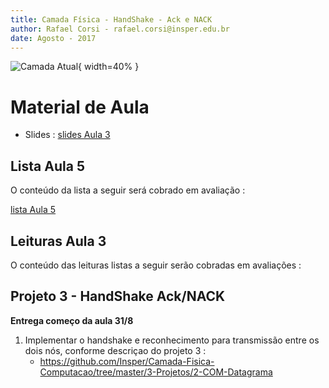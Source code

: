 ```yaml
---
title: Camada Física - HandShake - Ack e NACK
author: Rafael Corsi - rafael.corsi@insper.edu.br
date: Agosto - 2017
---
```


![Camada Atual](doc/etapaAtualPilhaEnlace.png){ width=40% }


# Material de Aula
- Slides : [slides Aula 3](https://github.com/Insper/Camada-Fisica-Computacao/blob/master/2-Aulas/3-Datagrama/3-Slides-Datagrama.pdf)

## Lista Aula 5

O conteúdo da lista a seguir será cobrado em avaliação :

[lista Aula 5]()

## Leituras Aula 3

O conteúdo das leituras listas a seguir serão cobradas em avaliações :



## Projeto 3 - HandShake Ack/NACK

**Entrega começo da aula 31/8**

1. Implementar o handshake e reconhecimento para transmissão entre os dois nós, conforme descriçao do projeto 3 :
    - https://github.com/Insper/Camada-Fisica-Computacao/tree/master/3-Projetos/2-COM-Datagrama
